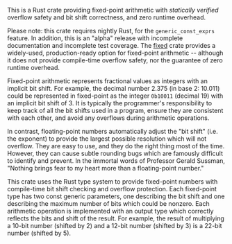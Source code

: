 This is a Rust crate providing fixed-point arithmetic with _statically verified_
overflow safety and bit shift correctness, and zero runtime overhead.

Please note: this crate requires nightly Rust, for the `generic_const_exprs`
feature. In addition, this is an "alpha" release with incomplete documentation
and incomplete test coverage.  The [fixed](https://crates.io/crates/fixed)
crate provides a widely-used, production-ready option for fixed-point arithmetic
-- although it does not provide compile-time overflow safety, nor the guarantee
of zero runtime overhead.

Fixed-point arithmetic represents fractional values as integers with an implicit
bit shift.  For example, the decimal number 2.375 (in base 2: 10.011) could
be represented in fixed-point as the integer `0b10011` (decimal 19) with an
implicit bit shift of 3.  It is typically the programmer's responsibility to
keep track of all the bit shifts used in a program, ensure they are consistent
with each other, and avoid any overflows during arithmetic operations.

In contrast, floating-point numbers automatically adjust the "bit shift" (i.e.
the exponent) to provide the largest possible resolution which will not
overflow.  They are easy to use, and they do the right thing most of the time.
However, they can cause subtle rounding bugs which are famously difficult
to identify and prevent.  In the immortal words of Professor Gerald Sussman,
"Nothing brings fear to my heart more than a floating-point number."

This crate uses the Rust type system to provide fixed-point numbers with
compile-time bit shift checking and overflow protection.  Each fixed-point
type has two const generic parameters, one describing the bit shift and one
describing the maximum number of bits which could be nonzero.  Each arithmetic
operation is implemented with an output type which correctly reflects the bits
and shift of the result.  For example, the result of multiplying a 10-bit number
(shifted by 2) and a 12-bit number (shifted by 3) is a 22-bit number (shifted
by 5).
